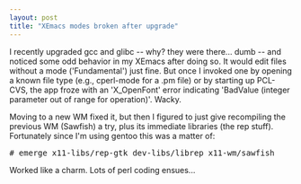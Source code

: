 ```yaml
---
layout: post
title: "XEmacs modes broken after upgrade"
---
```




I recently upgraded gcc and glibc -- why? they were there... dumb -- and noticed some odd behavior in my XEmacs after doing so. It would edit files without a mode ('Fundamental') just fine. But once I invoked one by opening a known file type (e.g., cperl-mode for a .pm file) or by starting up PCL-CVS, the app froze with an 'X_OpenFont' error indicating 'BadValue (integer parameter out of range for operation)'. Wacky.

<p>Moving to a new WM fixed it, but then I figured to just give recompiling the previous WM (Sawfish) a try, plus its immediate libraries (the rep stuff). Fortunately since I'm using gentoo this was a matter of:

<p><pre class="sourceCode">
# emerge x11-libs/rep-gtk dev-libs/librep x11-wm/sawfish
</pre>

<p>Worked like a charm. Lots of perl coding ensues...</p>


